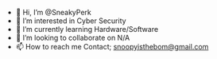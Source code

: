 - 👋 Hi, I’m @SneakyPerk
- 👀 I’m interested in Cyber Security
- 🌱 I’m currently learning Hardware/Software
- 💞️ I’m looking to collaborate on N/A
- 📫 How to reach me Contact; snoopyisthebom@gmail.com

<!---
SneakyPerk/SneakyPerk is a ✨ special ✨ repository because its `README.md` (this file) appears on your GitHub profile.
You can click the Preview link to take a look at your changes.
--->

